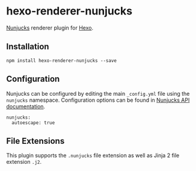 # hexo-renderer-nunjucks

[Nunjucks](https://mozilla.github.io/nunjucks/) renderer plugin for [Hexo](https://hexo.io).

## Installation

```
npm install hexo-renderer-nunjucks --save
```

## Configuration

Nunjucks can be configured by editing the main `_config.yml` file using the `nunjucks` namespace. Configuration options can be found in [Nunjucks API documentation](http://mozilla.github.io/nunjucks/api.html#configure).

```
nunjucks:
  autoescape: true
```

## File Extensions

This plugin supports the `.nunjucks` file extension as well as Jinja 2 file extension `.j2`.